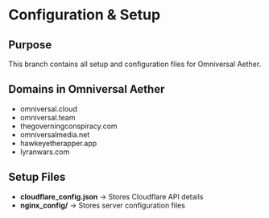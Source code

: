 # Configuration & Setup
## Purpose
This branch contains all setup and configuration files for Omniversal Aether.

## Domains in Omniversal Aether
- omniversal.cloud
- omniversal.team
- thegoverningconspiracy.com
- omniversalmedia.net
- hawkeyetherapper.app
- lyranwars.com

## Setup Files
- **cloudflare_config.json** → Stores Cloudflare API details
- **nginx_config/** → Stores server configuration files
